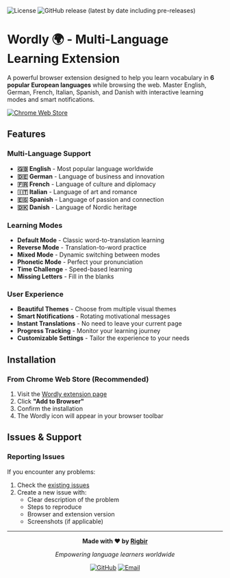 ![License](https://img.shields.io/static/v1?label=license&message=CC-BY-NC-4.0&color=blueviolet) ![GitHub release (latest by date including pre-releases)](https://img.shields.io/github/v/release/rigbir/Extension?include_prereleases)

# Wordly 🌍 - Multi-Language Learning Extension

A powerful browser extension designed to help you learn vocabulary in **6 popular European languages** while browsing the web. Master English, German, French, Italian, Spanish, and Danish with interactive learning modes and smart notifications.

[![Chrome Web Store](https://img.shields.io/badge/Chrome%20Web%20Store-Install-blue?logo=google-chrome)](https://chromewebstore.google.com/detail/wordly/omnmhbbfdkcaglkikjcijapgcabifikp)

## Features

### **Multi-Language Support**
- **🇬🇧 English** - Most popular language worldwide
- **🇩🇪 German** - Language of business and innovation  
- **🇫🇷 French** - Language of culture and diplomacy
- **🇮🇹 Italian** - Language of art and romance
- **🇪🇸 Spanish** - Language of passion and connection
- **🇩🇰 Danish** - Language of Nordic heritage

### **Learning Modes**
- **Default Mode** - Classic word-to-translation learning
- **Reverse Mode** - Translation-to-word practice
- **Mixed Mode** - Dynamic switching between modes
- **Phonetic Mode** - Perfect your pronunciation
- **Time Challenge** - Speed-based learning
- **Missing Letters** - Fill in the blanks

### **User Experience**
- **Beautiful Themes** - Choose from multiple visual themes
- **Smart Notifications** - Rotating motivational messages
- **Instant Translations** - No need to leave your current page
- **Progress Tracking** - Monitor your learning journey
- **Customizable Settings** - Tailor the experience to your needs

## Installation

### From Chrome Web Store (Recommended)
1. Visit the [Wordly extension page](https://chromewebstore.google.com/detail/wordly/omnmhbbfdkcaglkikjcijapgcabifikp)
2. Click **"Add to Browser"**
3. Confirm the installation
4. The Wordly icon will appear in your browser toolbar

## Issues & Support

### Reporting Issues
If you encounter any problems:
1. Check the [existing issues](https://github.com/Rigbir/Extension/issues)
2. Create a new issue with:
   - Clear description of the problem
   - Steps to reproduce
   - Browser and extension version
   - Screenshots (if applicable)

---

<div align="center">

**Made with ❤️ by [Rigbir](https://github.com/Rigbir)**

*Empowering language learners worldwide*

[![GitHub](https://img.shields.io/badge/GitHub-Follow-lightgrey?logo=github)](https://github.com/Rigbir)
[![Email](https://img.shields.io/badge/Email-Contact-blue?logo=gmail)](mailto:brezinmaratextension@gmail.com)

</div>
